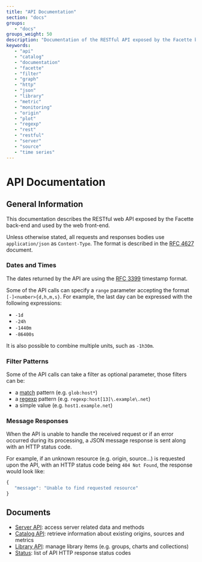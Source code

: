 ```yaml
---
title: "API Documentation"
section: "docs"
groups:
   - "docs"
groups_weight: 50
description: "Documentation of the RESTful API exposed by the Facette back-end and used by the web front-end"
keywords:
   - "api"
   - "catalog"
   - "documentation"
   - "facette"
   - "filter"
   - "graph"
   - "http"
   - "json"
   - "library"
   - "metric"
   - "monitoring"
   - "origin"
   - "plot"
   - "regexp"
   - "rest"
   - "restful"
   - "server"
   - "source"
   - "time series"
---
```


# API Documentation

## General Information

This documentation describes the RESTful web API exposed by the Facette back-end and used by the web front-end.

Unless otherwise stated, all requests and responses bodies use `application/json` as `Content-Type`. The format is
described in the [RFC 4627][0] document.

### Dates and Times

The dates returned by the API are using the [RFC 3399][1] timestamp format.

Some of the API calls can specify a `range` parameter accepting the format `[-]<number>{d,h,m,s}`. For example, the last
day can be expressed with the following expressions:

 * `-1d`
 * `-24h`
 * `-1440m`
 * `-86400s`

It is also possible to combine multiple units, such as `-1h30m`.


### Filter Patterns

Some of the API calls can take a filter as optional parameter, those filters can be:

 * a [match][2] pattern (e.g. `glob:host*`)
 * a [regexp][3] pattern (e.g. `regexp:host[13]\.example\.net`)
 * a simple value (e.g. `host1.example.net`)

### Message Responses

When the API is unable to handle the received request or if an error occurred during its processing, a JSON message
response is sent along with an HTTP status code.

For example, if an unknown resource (e.g. origin, source…) is requested upon the API, with an HTTP status code being
`404 Not Found`, the response would look like:

```javascript
{
   "message": "Unable to find requested resource"
}
```

## Documents

 * [Server API](/docs/api/server): access server related data and methods
 * [Catalog API](/docs/api/catalog): retrieve information about existing origins, sources and metrics
 * [Library API](/docs/api/library): manage library items (e.g. groups, charts and collections)
 * [Status](/docs/api/status): list of API HTTP response status codes


[0]: http://tools.ietf.org/html/rfc4627
[1]: http://tools.ietf.org/html/rfc3339
[2]: http://golang.org/pkg/path/#Match
[3]: https://code.google.com/p/re2/wiki/Syntax
